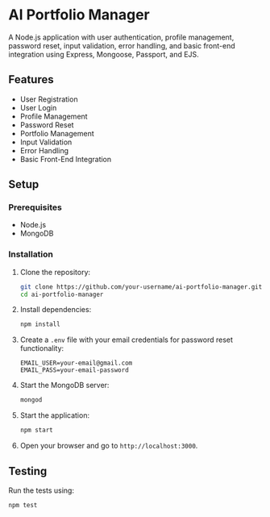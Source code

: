 # AI Portfolio Manager

A Node.js application with user authentication, profile management, password reset, input validation, error handling, and basic front-end integration using Express, Mongoose, Passport, and EJS.

## Features

- User Registration
- User Login
- Profile Management
- Password Reset
- Portfolio Management
- Input Validation
- Error Handling
- Basic Front-End Integration

## Setup

### Prerequisites

- Node.js
- MongoDB

### Installation

1. Clone the repository:
    ```sh
    git clone https://github.com/your-username/ai-portfolio-manager.git
    cd ai-portfolio-manager
    ```

2. Install dependencies:
    ```sh
    npm install
    ```

3. Create a `.env` file with your email credentials for password reset functionality:
    ```
    EMAIL_USER=your-email@gmail.com
    EMAIL_PASS=your-email-password
    ```

4. Start the MongoDB server:
    ```sh
    mongod
    ```

5. Start the application:
    ```sh
    npm start
    ```

6. Open your browser and go to `http://localhost:3000`.

## Testing

Run the tests using:
```sh
npm test
